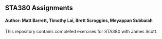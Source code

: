 ## STA380 Assignments
#### Author: Matt Barrett, Timothy Lai, Brett Scroggins, Meyappan Subbaiah

This repository contains completed exercises for STA380 with James Scott. 
